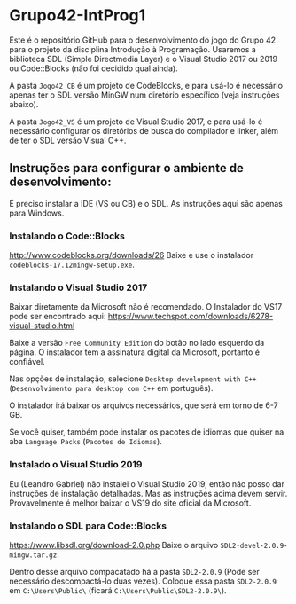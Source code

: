 # Grupo42-IntProg1
Este é o repositório GitHub para o desenvolvimento do jogo do Grupo 42 para o projeto da disciplina Introdução à Programação. Usaremos a biblioteca SDL (Simple Directmedia Layer) e o Visual Studio 2017 ou 2019 ou Code::Blocks (nâo foi decidido qual ainda).

A pasta `Jogo42_CB` é um projeto de CodeBlocks, e para usá-lo é necessário apenas ter o SDL versão MinGW num diretório específico (veja instruções abaixo).

A pasta `Jogo42_VS` é um projeto de Visual Studio 2017, e para usá-lo é necessário configurar os diretórios de busca do compilador e linker, além de ter o SDL versão Visual C++.

## Instruções para configurar o ambiente de desenvolvimento:
É preciso instalar a IDE (VS ou CB) e o SDL. As instruções aqui são apenas para Windows.

### Instalando o Code::Blocks
http://www.codeblocks.org/downloads/26
Baixe e use o instalador `codeblocks-17.12mingw-setup.exe`.

### Instalando o Visual Studio 2017
Baixar diretamente da Microsoft não é recomendado.
O Instalador do VS17 pode ser encontrado aqui:
https://www.techspot.com/downloads/6278-visual-studio.html

Baixe a versão `Free Community Edition` do botão no lado esquerdo da página. O instalador tem a assinatura digital da Microsoft, portanto é confiável.

Nas opções de instalação, selecione `Desktop development with C++` (`Desenvolvimento para desktop com C++` em português).

O instalador irá baixar os arquivos necessários, que será em torno de 6-7 GB.

Se você quiser, também pode instalar os pacotes de idiomas que quiser na aba `Language Packs` (`Pacotes de Idiomas`).

### Instalado o Visual Studio 2019
Eu (Leandro Gabriel) não instalei o Visual Studio 2019, então não posso dar instruções de instalação detalhadas. Mas as instruções acima devem servir. Provavelmente é melhor baixar o VS19 do site oficial da Microsoft.

### Instalando o SDL para Code::Blocks
https://www.libsdl.org/download-2.0.php
Baixe o arquivo `SDL2-devel-2.0.9-mingw.tar.gz`.

Dentro desse arquivo compacatado há a pasta `SDL2-2.0.9` (Pode ser necessário descompactá-lo duas vezes). Coloque essa pasta `SDL2-2.0.9` em `C:\Users\Public\` (ficará `C:\Users\Public\SDL2-2.0.9\`).
